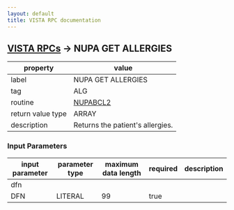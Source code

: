 ```yaml
---
layout: default
title: VISTA RPC documentation
---
```




## [VISTA RPCs](TableOfContent.md) &#8594; NUPA GET ALLERGIES 

 property | value 
--- | --- 
 label | NUPA GET ALLERGIES
 tag | ALG
 routine | [NUPABCL2](http://code.osehra.org/dox/Routine_NUPABCL2_source.html)
 return value type | ARRAY
 description | Returns the patient's allergies.

### Input Parameters

| input parameter | parameter type | maximum data length | required | description | 
| --- | --- | --- | --- | --- | 
| dfn |  |  |  |  | 
| DFN | LITERAL | 99 | true |  | 